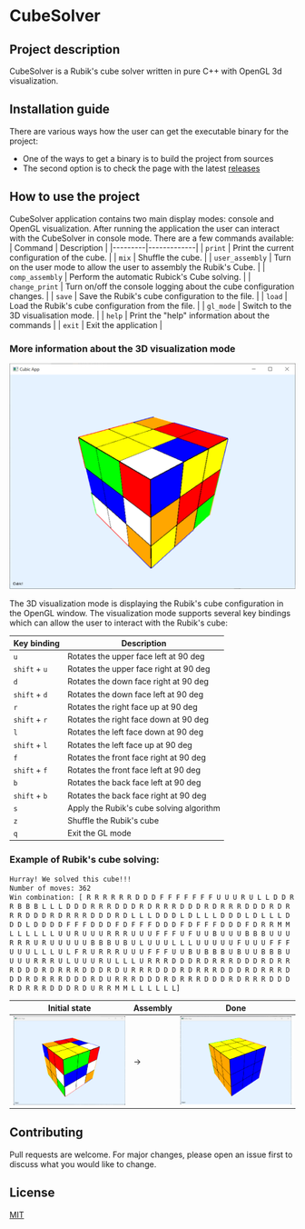 # CubeSolver

## Project description

CubeSolver is a Rubik's cube solver written in pure C++ with OpenGL 3d visualization.

## Installation guide

There are various ways how the user can get the executable binary for the project:
- One of the ways to get a binary is to build the project from sources
- The second option is to check the page with the latest [releases](https://github.com/mikhirurg/CubeSolver/releases/latest)

## How to use the project

CubeSolver application contains two main display modes: console and OpenGL visualization.
After running the application the user can interact with the CubeSolver in console mode.
There are a few commands available:
| Command | Description |
|---------|-------------|
| `print` | Print the current configuration of the cube. |
| `mix` | Shuffle the cube. |
| `user_assembly` | Turn on the user mode to allow the user to assembly the Rubik's Cube. | 
| `comp_assembly` | Perform the automatic Rubick's Cube solving. |
| `change_print` | Turn on/off the console logging about the cube configuration changes. |
| `save` | Save the Rubik's cube configuration to the file. |
| `load` | Load the Rubik's cube configuration from the file. | 
| `gl_mode` | Switch to the 3D visualisation mode. |
| `help` | Print the "help" information about the commands |
| `exit` | Exit the application |

### More information about the 3D visualization mode

<img src="img/img1.PNG" alt="Interface" width=600>

The 3D visualization mode is displaying the Rubik's cube configuration in the OpenGL window. The visualization mode supports several key bindings which can allow the user to interact with the Rubik's cube:

| Key binding | Description |
|-------------|-------------|
| `u`         | Rotates the upper face left at 90 deg |
| `shift` + `u` |  Rotates the upper face right at 90 deg |
| `d` | Rotates the down face right at 90 deg |
| `shift` + `d` | Rotates the down face left at 90 deg |
| `r` | Rotates the right face up at 90 deg |
| `shift` + `r` | Rotates the right face down at 90 deg |
| `l` | Rotates the left face down at 90 deg |
| `shift` + `l` | Rotates the left face up at 90 deg |
| `f` | Rotates the front face right at 90 deg |
| `shift` + `f` | Rotates the front face left at 90 deg |
| `b` | Rotates the back face left at 90 deg |
| `shift` + `b` | Rotates the back face right at 90 deg |
| `s` | Apply the Rubik's cube solving algorithm |
| `z` | Shuffle the Rubik's cube |
| `q` | Exit the GL mode |

### Example of Rubik's cube solving:

```
Hurray! We solved this cube!!!
Number of moves: 362
Win combination: [ R R R R R R D D D F F F F F F F U U U R U L L D D R R B B B L L L D D D R R R D D D R D R R R D D D R D R R R D D D R D R R R D D D R D R R R D D D R D L L L D D D L D L L L D D D L D L L L D D D L D D D D F F F D D D F D F F F D D D F D F F F D D D F D R R M M L L L L L L U U R U U U R R R U U U F F F U F U U B U U U B B B U U U R R R U R U U U U U B B B U B U L U U U L L L U U U U U F U U U F F F U U U L L L U L F R U R R R U U U F F F U U B U B B B U B U U B B B U U U U R R R U L U U U R U L L L U R R R D D D R D R R R D D D R D R R R D D D R D R R R D D D R D U R R R D D D R D R R R D D D R D R R R D D D R D R R R D D D R D U R R R D D D R D R R R D D D R D R R R D D D R D R R R D D D R D U R R M M L L L L L L]
```

| Initial state| Assembly  | Done  |
|----|----|----|
|![](img/solve1.png) | &#8594; |![](img/solve2.png)|

## Contributing

Pull requests are welcome. For major changes, please open an issue first
to discuss what you would like to change.

## License

[MIT](/LICENSE.txt)

